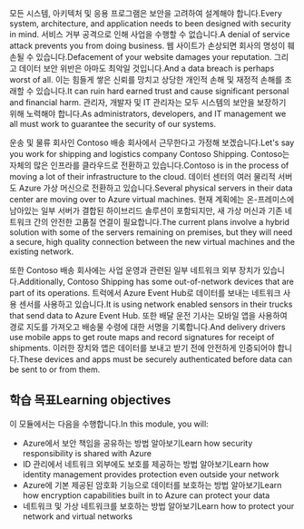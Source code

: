 <span data-ttu-id="68dbf-101">모든 시스템, 아키텍처 및 응용 프로그램은 보안을 고려하여 설계해야 합니다.</span><span class="sxs-lookup"><span data-stu-id="68dbf-101">Every system, architecture, and application needs to been designed with security in mind.</span></span> <span data-ttu-id="68dbf-102">서비스 거부 공격으로 인해 사업을 수행할 수 없습니다.</span><span class="sxs-lookup"><span data-stu-id="68dbf-102">A denial of service attack prevents you from doing business.</span></span> <span data-ttu-id="68dbf-103">웹 사이트가 손상되면 회사의 명성이 훼손될 수 있습니다.</span><span class="sxs-lookup"><span data-stu-id="68dbf-103">Defacement of your website damages your reputation.</span></span> <span data-ttu-id="68dbf-104">그리고 데이터 보안 위반은 아마도 최악일 것입니다.</span><span class="sxs-lookup"><span data-stu-id="68dbf-104">And a data breach is perhaps worst of all.</span></span> <span data-ttu-id="68dbf-105">이는 힘들게 쌓은 신뢰를 망치고 상당한 개인적 손해 및 재정적 손해를 초래할 수 있습니다.</span><span class="sxs-lookup"><span data-stu-id="68dbf-105">It can ruin hard earned trust and cause significant personal and financial harm.</span></span> <span data-ttu-id="68dbf-106">관리자, 개발자 및 IT 관리자는 모두 시스템의 보안을 보장하기 위해 노력해야 합니다.</span><span class="sxs-lookup"><span data-stu-id="68dbf-106">As administrators, developers, and IT management we all must work to guarantee the security of our systems.</span></span> 

<span data-ttu-id="68dbf-107">운송 및 물류 회사인 Contoso 배송 회사에서 근무한다고 가정해 보겠습니다.</span><span class="sxs-lookup"><span data-stu-id="68dbf-107">Let's say you work for shipping and logistics company Contoso Shipping.</span></span> <span data-ttu-id="68dbf-108">Contoso는 자체의 많은 인프라를 클라우드로 전환하고 있습니다.</span><span class="sxs-lookup"><span data-stu-id="68dbf-108">Contoso is in the process of moving a lot of their infrastructure to the cloud.</span></span> <span data-ttu-id="68dbf-109">데이터 센터의 여러 물리적 서버도 Azure 가상 머신으로 전환하고 있습니다.</span><span class="sxs-lookup"><span data-stu-id="68dbf-109">Several physical servers in their data center are moving over to Azure virtual machines.</span></span> <span data-ttu-id="68dbf-110">현재 계획에는 온-프레미스에 남아있는 일부 서버가 결합된 하이브리드 솔루션이 포함되지만, 새 가상 머신과 기존 네트워크 간의 안전한 고품질 연결이 필요합니다.</span><span class="sxs-lookup"><span data-stu-id="68dbf-110">The current plans involve a hybrid solution with some of the servers remaining on premises, but they will need a secure, high quality connection between the new virtual machines and the existing network.</span></span>

<span data-ttu-id="68dbf-111">또한 Contoso 배송 회사에는 사업 운영과 관련된 일부 네트워크 외부 장치가 있습니다.</span><span class="sxs-lookup"><span data-stu-id="68dbf-111">Additionally, Contoso Shipping has some out-of-network devices that are part of its operations.</span></span> <span data-ttu-id="68dbf-112">트럭에서 Azure Event Hub로 데이터를 보내는 네트워크 사용 센서를 사용하고 있습니다.</span><span class="sxs-lookup"><span data-stu-id="68dbf-112">It is using network enabled sensors in their trucks that send data to Azure Event Hub.</span></span> <span data-ttu-id="68dbf-113">또한 배달 운전 기사는 모바일 앱을 사용하여 경로 지도를 가져오고 배송물 수령에 대한 서명을 기록합니다.</span><span class="sxs-lookup"><span data-stu-id="68dbf-113">And delivery drivers use mobile apps to get route maps and record signatures for receipt of shipments.</span></span> <span data-ttu-id="68dbf-114">이러한 장치와 앱은 데이터를 보내고 받기 전에 안전하게 인증되어야 합니다.</span><span class="sxs-lookup"><span data-stu-id="68dbf-114">These devices and apps must be securely authenticated before data can be sent to or from them.</span></span>

## <a name="learning-objectives"></a><span data-ttu-id="68dbf-115">학습 목표</span><span class="sxs-lookup"><span data-stu-id="68dbf-115">Learning objectives</span></span>

<span data-ttu-id="68dbf-116">이 모듈에서는 다음을 수행합니다.</span><span class="sxs-lookup"><span data-stu-id="68dbf-116">In this module, you will:</span></span>

- <span data-ttu-id="68dbf-117">Azure에서 보안 책임을 공유하는 방법 알아보기</span><span class="sxs-lookup"><span data-stu-id="68dbf-117">Learn how security responsibility is shared with Azure</span></span>
- <span data-ttu-id="68dbf-118">ID 관리에서 네트워크 외부에도 보호를 제공하는 방법 알아보기</span><span class="sxs-lookup"><span data-stu-id="68dbf-118">Learn how identity management provides protection even outside your network</span></span>
- <span data-ttu-id="68dbf-119">Azure에 기본 제공된 암호화 기능으로 데이터를 보호하는 방법 알아보기</span><span class="sxs-lookup"><span data-stu-id="68dbf-119">Learn how encryption capabilities built in to Azure can protect your data</span></span>
- <span data-ttu-id="68dbf-120">네트워크 및 가상 네트워크를 보호하는 방법 알아보기</span><span class="sxs-lookup"><span data-stu-id="68dbf-120">Learn how to protect your network and virtual networks</span></span>
